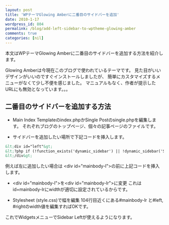 ```yaml
---
layout: post
title: 'WPテーマGlowing Amberに二番目のサイドバーを追加'
date: 2010-1-17
wordpress_id: 804
permalink: /blog/add-left-sidebar-to-wptheme-glowing-amber
comments: true
categories: [nil]
---
```

本文はWPテーマGlowing Amberに二番目のサイドバーを追加する方法を紹介します。

Glowing Amberは今現在このブログで使われているテーマです。
見た目がいいデザインがいいのですぐインストールしましたが、
簡単にカスタマイズするメニューがなくて少し不便を感じました。
マニュアルもなく、作者が提示したURLにも無効となっています。。。

## 二番目のサイドバーを追加する方法

+  Main Index Templateのindex.phpかSingle Postのsingle.phpを編集します。
それぞれブログのトップページ、個々の記事ページのファイルです。

+  サイドバーを追加したい場所で下記コードを挿入します。

```html
&lt;div id="left"&gt;
&lt;?php if (!function_exists('dynamic_sidebar') || !dynamic_sidebar('Sidebar Left')) : ?&gt;&lt;?php endif; ?&gt;
&lt;/div&gt;

```
例えば左に追加したい場合は
&lt;div id="mainbody-l"&gt;の前に上記コードを挿入します。

+  &lt;div id="mainbody-l"&gt;を&lt;div id="mainbody-lr"&gt;に変更
これはid=mainbody-lrにwidthが適切に設定されているからです。

+  Stylesheet (style.css)で幅を編集
104行目近くにある#mainbody-lr と#left, #rightのwidth値を編集すればOKです。

これでWidgetsメニューでSidebar Leftが使えるようになります。
